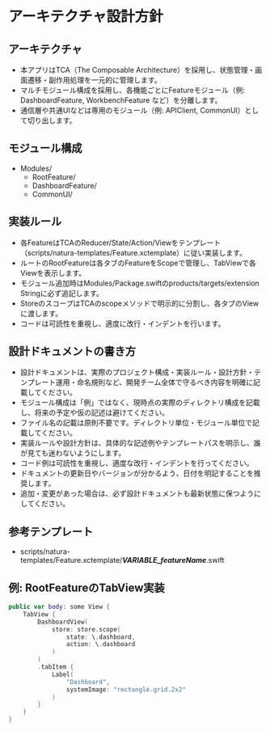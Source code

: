 # アーキテクチャ設計方針

## アーキテクチャ
- 本アプリはTCA（The Composable Architecture）を採用し、状態管理・画面遷移・副作用処理を一元的に管理します。
- マルチモジュール構成を採用し、各機能ごとにFeatureモジュール（例: DashboardFeature, WorkbenchFeature など）を分離します。
- 通信層や共通UIなどは専用のモジュール（例: APIClient, CommonUI）として切り出します。

## モジュール構成

- Modules/
    - RootFeature/
    - DashboardFeature/
    - CommonUI/

## 実装ルール
- 各FeatureはTCAのReducer/State/Action/Viewをテンプレート（scripts/natura-templates/Feature.xctemplate）に従い実装します。
- ルートのRootFeatureは各タブのFeatureをScopeで管理し、TabViewで各Viewを表示します。
- モジュール追加時はModules/Package.swiftのproducts/targets/extension Stringに必ず追記します。
- StoreのスコープはTCAのscopeメソッドで明示的に分割し、各タブのViewに渡します。
- コードは可読性を重視し、適度に改行・インデントを行います。

## 設計ドキュメントの書き方

- 設計ドキュメントは、実際のプロジェクト構成・実装ルール・設計方針・テンプレート運用・命名規則など、開発チーム全体で守るべき内容を明確に記載してください。
- モジュール構成は「例」ではなく、現時点の実際のディレクトリ構成を記載し、将来の予定や仮の記述は避けてください。
- ファイル名の記載は原則不要です。ディレクトリ単位・モジュール単位で記載してください。
- 実装ルールや設計方針は、具体的な記述例やテンプレートパスを明示し、誰が見ても迷わないようにします。
- コード例は可読性を重視し、適度な改行・インデントを行ってください。
- ドキュメントの更新日やバージョンが分かるよう、日付を明記することを推奨します。
- 追加・変更があった場合は、必ず設計ドキュメントも最新状態に保つようにしてください。

## 参考テンプレート
- scripts/natura-templates/Feature.xctemplate/___VARIABLE_featureName___.swift

## 例: RootFeatureのTabView実装
```swift
public var body: some View {
    TabView {
        DashboardView(
            store: store.scope(
                state: \.dashboard,
                action: \.dashboard
            )
        )
        .tabItem {
            Label(
                "Dashboard",
                systemImage: "rectangle.grid.2x2"
            )
        }
    }
}
```
